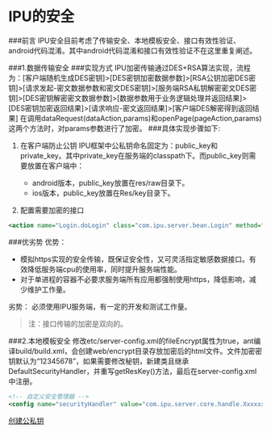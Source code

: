 # IPU的安全

###前言
IPU安全目前考虑了传输安全、本地模板安全、接口有效性验证、android代码混淆。其中android代码混淆和接口有效性验证不在这里重复阐述。

###1.数据传输安全
###实现方式
IPU加密传输通过DES+RSA算法实现，流程为：[客户端随机生成DES密钥]>[DES密钥加密数据参数]>[RSA公钥加密DES密钥]>[请求发起-密文数据参数和密文DES密钥]>[服务端RSA私钥解密密文DES密钥]>[DES密钥解密密文数据参数]>[数据参数用于业务逻辑处理并返回结果]>[DES密钥加密返回结果]>[请求响应-密文返回结果]>[客户端DES解密得到返回结果]
在调用dataRequest(dataAction,params)和openPage(pageAction,params)这两个方法时，对params参数进行了加密。
###具体实现步骤如下:
1. 在客户端防止公钥
IPU框架中公私钥命名固定为：public_key和private_key。其中private_key在服务端的classpath下。而public_key则需要放置在客户端中：
    - android版本，public_key放置在res/raw目录下。
    - ios版本，public_key放置在Res/key目录下。

2. 配置需要加密的接口
```xml
<action name="Login.doLogin" class="com.ipu.server.bean.Login" method="doLogin" encrypt="true"></action>
```
###优劣势
优势：
- 模拟https实现的安全传输，既保证安全性，又可灵活指定敏感数据接口。有效降低服务端cpu的使用率，同时提升服务端性能。
- 对于单进程的容器不必要求服务端所有应用都强制使用https，降低影响，减少维护工作量。

劣势：
必须使用IPU服务端，有一定的开发和测试工作量。

>注：接口传输的加密是双向的。


###2.本地模板安全
修改etc/server-config.xml的fileEncrypt属性为true，ant编译build/build.xml，会创建web/encrypt目录存放加密后的html文件。文件加密密钥默认为“12345678”，如果需要修改秘钥，新建类且继承DefaultSecurityHandler，并重写getResKey()方法，最后在server-config.xml中注册。
```xml
<!-- 自定义安全管理器 -->
<config name="securityHandler" value="com.ipu.server.core.handle.XxxxxxHandler"/>
```

[创建公私钥](./创建公私钥.md)

